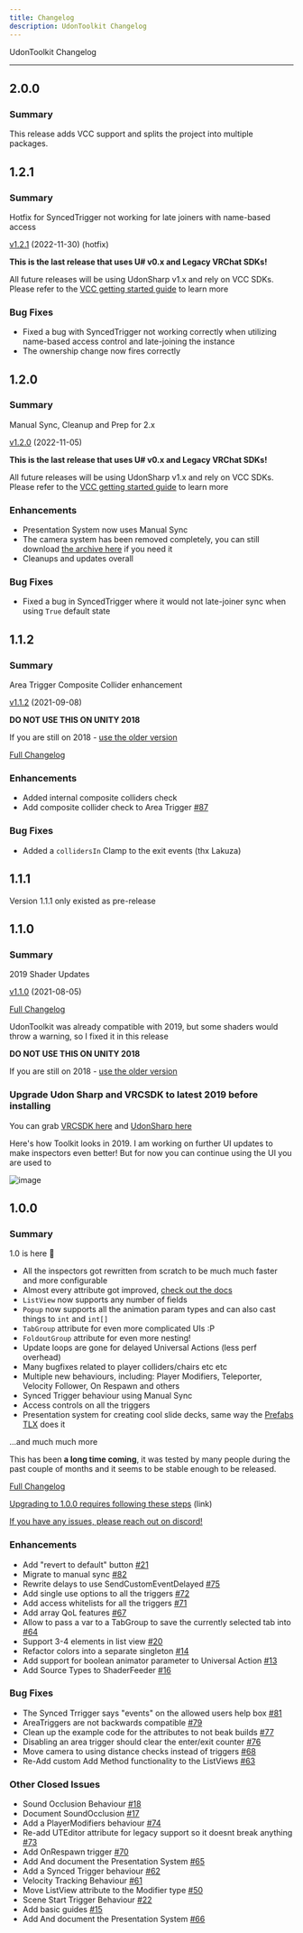 ```yaml
---
title: Changelog
description: UdonToolkit Changelog
---
```


UdonToolkit Changelog

---

## 2.0.0

### Summary

This release adds VCC support and splits the project into multiple packages.

## 1.2.1

### Summary

Hotfix for SyncedTrigger not working for late joiners with name-based access

[v1.2.1](https://github.com/orels1/UdonToolkit/tree/v1.2.1) (2022-11-30) (hotfix)

**This is the last release that uses U# v0.x and Legacy VRChat SDKs!**

All future releases will be using UdonSharp v1.x and rely on VCC SDKs. Please refer to the [VCC getting started guide](https://vcc.docs.vrchat.com/guides/getting-started) to learn more

### Bug Fixes

- Fixed a bug with SyncedTrigger not working correctly when utilizing name-based access control and late-joining the instance
- The ownership change now fires correctly

## 1.2.0

### Summary

Manual Sync, Cleanup and Prep for 2.x

[v1.2.0](https://github.com/orels1/UdonToolkit/tree/v1.2.0) (2022-11-05)

**This is the last release that uses U# v0.x and Legacy VRChat SDKs!**

All future releases will be using UdonSharp v1.x and rely on VCC SDKs. Please refer to the [VCC getting started guide](https://vcc.docs.vrchat.com/guides/getting-started) to learn more

### Enhancements

- Presentation System now uses Manual Sync
- The camera system has been removed completely, you can still download [the archive here](https://github.com/orels1/UTCameraSystem) if you need it
- Cleanups and updates overall

### Bug Fixes

- Fixed a bug in SyncedTrigger where it would not late-joiner sync when using `True` default state

## 1.1.2

### Summary

Area Trigger Composite Collider enhancement

[v1.1.2](https://github.com/orels1/UdonToolkit/tree/v1.1.2) (2021-09-08)

**DO NOT USE THIS ON UNITY 2018**

If you are still on 2018 - [use the older version](https://github.com/orels1/UdonToolkit/releases/tag/v1.0.0)

[Full Changelog](https://github.com/orels1/UdonToolkit/compare/v1.1.1...v1.1.2)

### Enhancements

- Added internal composite colliders check
- Add composite collider check to Area Trigger [\#87](https://github.com/orels1/UdonToolkit/issues/87)

### Bug Fixes

- Added a `collidersIn` Clamp to the exit events (thx Lakuza)

## 1.1.1

Version 1.1.1 only existed as pre-release

## 1.1.0

### Summary

2019 Shader Updates

[v1.1.0](https://github.com/orels1/UdonToolkit/tree/v1.1.0) (2021-08-05)

[Full Changelog](https://github.com/orels1/UdonToolkit/compare/v1.0.0...v1.1.0)

UdonToolkit was already compatible with 2019, but some shaders would throw a warning, so I fixed it in this release

**DO NOT USE THIS ON UNITY 2018**

If you are still on 2018 - [use the older version](https://github.com/orels1/UdonToolkit/releases/tag/v1.0.0)

### Upgrade Udon Sharp and VRCSDK to latest 2019 before installing

You can grab [VRCSDK here](https://vrchat.com/home/download) and [UdonSharp here](https://github.com/MerlinVR/UdonSharp/releases/tag/v0.20.2)

Here's how Toolkit looks in 2019. I am working on further UI updates to make inspectors even better! But for now you can continue using the UI you are used to

![image](https://user-images.githubusercontent.com/3798928/128309680-4cb83b83-3be7-4541-a1a7-a17fde82499d.png)

## 1.0.0

### Summary

1.0 is here 🎉

- All the inspectors got rewritten from scratch to be much much faster and more configurable
- Almost every attribute got improved, [check out the docs](https://ut.orels.sh/v/v1.x/attributes/attributes-list)
- `ListView` now supports any number of fields
- `Popup` now supports all the animation param types and can also cast things to `int` and `int[]`
- `TabGroup` attribute for even more complicated UIs :P
- `FoldoutGroup` attribute for even more nesting!
- Update loops are gone for delayed Universal Actions (less perf overhead)
- Many bugfixes related to player colliders/chairs etc etc
- Multiple new behaviours, including: Player Modifiers, Teleporter, Velocity Follower, On Respawn and others
- Synced Trigger behaviour using Manual Sync
- Access controls on all the triggers
- Presentation system for creating cool slide decks, same way the [Prefabs TLX](https://tlx.dev) does it

...and much much more

This has been **a long time coming**, it was tested by many people during the past couple of months and it seems to be stable enough to be released.

[Full Changelog](https://github.com/orels1/UdonToolkit/compare/v0.5.0...v1.0.0)

[Upgrading to 1.0.0 requires following these steps](https://ut.orels.sh/v/v1.x/extras/migration-to-v1.0.0) (link)

[If you have any issues, please reach out on discord!](https://discord.gg/aMdhyva7)

### Enhancements

- Add "revert to default" button [\#21](https://github.com/orels1/UdonToolkit/issues/21)
- Migrate to manual sync [\#82](https://github.com/orels1/UdonToolkit/issues/82)
- Rewrite delays to use SendCustomEventDelayed [\#75](https://github.com/orels1/UdonToolkit/issues/75)
- Add single use options to all the triggers [\#72](https://github.com/orels1/UdonToolkit/issues/72)
- Add access whitelists for all the triggers [\#71](https://github.com/orels1/UdonToolkit/issues/71)
- Add array QoL features [\#67](https://github.com/orels1/UdonToolkit/issues/67)
- Allow to pass a var to a TabGroup to save the currently selected tab into [\#64](https://github.com/orels1/UdonToolkit/issues/64)
- Support 3-4 elements in list view [\#20](https://github.com/orels1/UdonToolkit/issues/20)
- Refactor colors into a separate singleton [\#14](https://github.com/orels1/UdonToolkit/issues/14)
- Add support for boolean animator parameter to Universal Action [\#13](https://github.com/orels1/UdonToolkit/issues/13)
- Add Source Types to ShaderFeeder [\#16](https://github.com/orels1/UdonToolkit/issues/16)

### Bug Fixes

- The Synced Trrigger says "events" on the allowed users help box [\#81](https://github.com/orels1/UdonToolkit/issues/81)
- AreaTriggers are not backwards compatible [\#79](https://github.com/orels1/UdonToolkit/issues/79)
- Clean up the example code for the attributes to not beak builds [\#77](https://github.com/orels1/UdonToolkit/issues/77)
- Disabling an area trigger should clear the enter/exit counter [\#76](https://github.com/orels1/UdonToolkit/issues/76)
- Move camera to using distance checks instead of triggers [\#68](https://github.com/orels1/UdonToolkit/issues/68)
- Re-Add custom Add Method functionality to the ListViews [\#63](https://github.com/orels1/UdonToolkit/issues/63)

### Other Closed Issues

- Sound Occlusion Behaviour [\#18](https://github.com/orels1/UdonToolkit/issues/18)
- Document SoundOcclusion [\#17](https://github.com/orels1/UdonToolkit/issues/17)
- Add a PlayerModifiers behaviour [\#74](https://github.com/orels1/UdonToolkit/issues/74)
- Re-add UTEditor attribute for legacy support so it doesnt break anything [\#73](https://github.com/orels1/UdonToolkit/issues/73)
- Add OnRespawn trigger [\#70](https://github.com/orels1/UdonToolkit/issues/70)
- Add And document the Presentation System [\#65](https://github.com/orels1/UdonToolkit/issues/65)
- Add a Synced Trigger behaviour [\#62](https://github.com/orels1/UdonToolkit/issues/62)
- Velocity Tracking  Behaviour [\#61](https://github.com/orels1/UdonToolkit/issues/61)
- Move ListView attribute to the Modifier type [\#50](https://github.com/orels1/UdonToolkit/issues/50)
- Scene Start Trigger Behaviour [\#22](https://github.com/orels1/UdonToolkit/issues/22)
- Add basic guides [\#15](https://github.com/orels1/UdonToolkit/issues/15)
- Add And document the Presentation System [\#66](https://github.com/orels1/UdonToolkit/issues/66)
